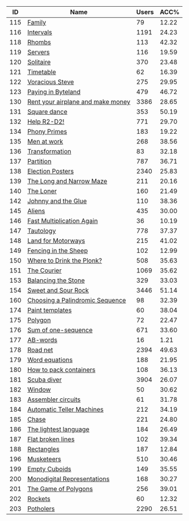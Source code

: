 | ID | Name | Users | ACC% |
|---|---|---|---|
| 115 | [Family](https://www.spoj.com/problems/FAMILY) | 79 | 12.22 |
| 116 | [Intervals](https://www.spoj.com/problems/INTERVAL) | 1191 | 24.23 |
| 118 | [Rhombs](https://www.spoj.com/problems/RHOMBS) | 113 | 42.32 |
| 119 | [Servers](https://www.spoj.com/problems/SERVERS) | 116 | 19.59 |
| 120 | [Solitaire](https://www.spoj.com/problems/SOLIT) | 370 | 23.48 |
| 121 | [Timetable](https://www.spoj.com/problems/TTABLE) | 62 | 16.39 |
| 122 | [Voracious Steve](https://www.spoj.com/problems/STEVE) | 275 | 29.95 |
| 123 | [Paying in Byteland](https://www.spoj.com/problems/PAYING) | 479 | 46.72 |
| 130 | [Rent your airplane and make money](https://www.spoj.com/problems/RENT) | 3386 | 28.65 |
| 131 | [Square dance](https://www.spoj.com/problems/SQDANCE) | 353 | 50.19 |
| 132 | [Help R2-D2!](https://www.spoj.com/problems/HELPR2D2) | 771 | 29.70 |
| 134 | [Phony Primes](https://www.spoj.com/problems/PHONY) | 183 | 19.22 |
| 135 | [Men at work](https://www.spoj.com/problems/MAWORK) | 268 | 38.56 |
| 136 | [Transformation](https://www.spoj.com/problems/TRANS) | 83 | 32.18 |
| 137 | [Partition](https://www.spoj.com/problems/PARTIT) | 787 | 36.71 |
| 138 | [Election Posters](https://www.spoj.com/problems/POSTERS) | 2340 | 25.83 |
| 139 | [The Long and Narrow Maze](https://www.spoj.com/problems/MAZE) | 211 | 20.16 |
| 140 | [The Loner](https://www.spoj.com/problems/LONER) | 160 | 21.49 |
| 142 | [Johnny and the Glue](https://www.spoj.com/problems/GLUE) | 110 | 38.36 |
| 145 | [Aliens](https://www.spoj.com/problems/ALIENS) | 435 | 30.00 |
| 146 | [Fast Multiplication Again](https://www.spoj.com/problems/MULTIPLY) | 36 | 10.19 |
| 147 | [Tautology](https://www.spoj.com/problems/TAUT) | 778 | 37.37 |
| 148 | [Land for Motorways](https://www.spoj.com/problems/MLAND) | 215 | 41.02 |
| 149 | [Fencing in the Sheep](https://www.spoj.com/problems/FSHEEP) | 102 | 12.99 |
| 150 | [Where to Drink the Plonk?](https://www.spoj.com/problems/PLONK) | 508 | 35.63 |
| 151 | [The Courier](https://www.spoj.com/problems/COURIER) | 1069 | 35.62 |
| 153 | [Balancing the Stone](https://www.spoj.com/problems/SCALES) | 329 | 33.03 |
| 154 | [Sweet and Sour Rock](https://www.spoj.com/problems/ROCK) | 3446 | 51.14 |
| 160 | [Choosing a Palindromic Sequence](https://www.spoj.com/problems/PALSEC) | 98 | 32.39 |
| 174 | [Paint templates](https://www.spoj.com/problems/PAINTTMP) | 60 | 38.04 |
| 175 | [Polygon](https://www.spoj.com/problems/POLY1) | 72 | 22.47 |
| 176 | [Sum of one-sequence](https://www.spoj.com/problems/SUM1SEQ) | 671 | 33.60 |
| 177 | [AB-words](https://www.spoj.com/problems/ABWORDS) | 16 | 1.21 |
| 178 | [Road net](https://www.spoj.com/problems/ROADNET) | 2394 | 49.63 |
| 179 | [Word equations](https://www.spoj.com/problems/WORDEQ) | 188 | 21.95 |
| 180 | [How to pack containers](https://www.spoj.com/problems/CONTPACK) | 108 | 36.13 |
| 181 | [Scuba diver](https://www.spoj.com/problems/SCUBADIV) | 3904 | 26.07 |
| 182 | [Window](https://www.spoj.com/problems/WINDOW1) | 50 | 30.62 |
| 183 | [Assembler circuits](https://www.spoj.com/problems/ASCIRC) | 61 | 31.78 |
| 184 | [Automatic Teller Machines](https://www.spoj.com/problems/ATMS) | 212 | 34.19 |
| 185 | [Chase](https://www.spoj.com/problems/CHASE1) | 221 | 24.80 |
| 186 | [The lightest language](https://www.spoj.com/problems/LITELANG) | 184 | 26.49 |
| 187 | [Flat broken lines](https://www.spoj.com/problems/FLBRKLIN) | 102 | 39.34 |
| 188 | [Rectangles](https://www.spoj.com/problems/RECTNG1) | 187 | 12.84 |
| 196 | [Musketeers](https://www.spoj.com/problems/MUSKET) | 510 | 30.46 |
| 199 | [Empty Cuboids](https://www.spoj.com/problems/EMPTY) | 149 | 35.55 |
| 200 | [Monodigital Representations](https://www.spoj.com/problems/MONODIG) | 168 | 30.27 |
| 201 | [The Game of Polygons](https://www.spoj.com/problems/POLYGAME) | 256 | 39.01 |
| 202 | [Rockets](https://www.spoj.com/problems/ROCKETS) | 60 | 12.32 |
| 203 | [Potholers](https://www.spoj.com/problems/POTHOLE) | 2290 | 26.51 |

